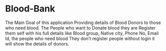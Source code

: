 # Blood-Bank
The Main Goal of this application Providing details of Blood Donors to those who need  blood. The People who want to Donate blood they are Register them self with his full details like Blood  group, Native city, Phone No, Email Id, the people who need blood They don’t register people without  login it will show the details of donors.
